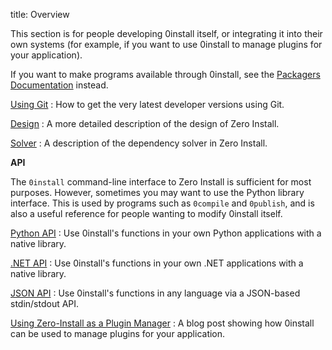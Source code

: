title: Overview

This section is for people developing 0install itself, or integrating it into their own systems (for example, if you want to use 0install to manage plugins for your application).

If you want to make programs available through 0install, see the [Packagers Documentation](../packaging/index.md) instead.

[Using Git](using-git.md)
: How to get the very latest developer versions using Git.

[Design](design.md)
: A more detailed description of the design of Zero Install.

[Solver](solver.md)
: A description of the dependency solver in Zero Install.

**API**

The `0install` command-line interface to Zero Install is sufficient for most purposes. However, sometimes you may want to use the Python library interface. This is used by programs such as `0compile` and `0publish`, and is also a useful reference for people wanting to modify 0install itself.

[Python API](python-api.md)
: Use 0install's functions in your own Python applications with a native library.

[.NET API](dotnet-api.md)
: Use 0install's functions in your own .NET applications with a native library.

[JSON API](json-api.md)
: Use 0install's functions in any language via a JSON-based stdin/stdout API.

[Using Zero-Install as a Plugin Manager](http://gfxmonk.net/2011/08/02/using-zero-install-as-a-plugin-manager.html)
: A blog post showing how 0install can be used to manage plugins for your application.
